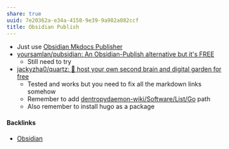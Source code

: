 ```yaml
---
share: true
uuid: 7e20362a-e34a-4158-9e39-9a902a082ccf
title: Obsidian Publish
---
```

* Just use [Obsidian Mkdocs Publisher](https://github.com/ObsidianPublisher)
* [yoursamlan/pubsidian: An Obsidian-Publish alternative but it's FREE](https://github.com/yoursamlan/pubsidian)
	* Still need to try
* [jackyzha0/quartz: 🌱 host your own second brain and digital garden for free](https://github.com/jackyzha0/quartz)
	* Tested and works but you need to fix all the markdown links somehow
	* Remember to add [dentropydaemon-wiki/Software/List/Go](../dentropydaemon-wiki/Software/List/Go) path
	* Also remember to install hugo as a package

#### Backlinks

* [Obsidian](/f76a085e-f2c8-43bd-a852-47760f01e401)